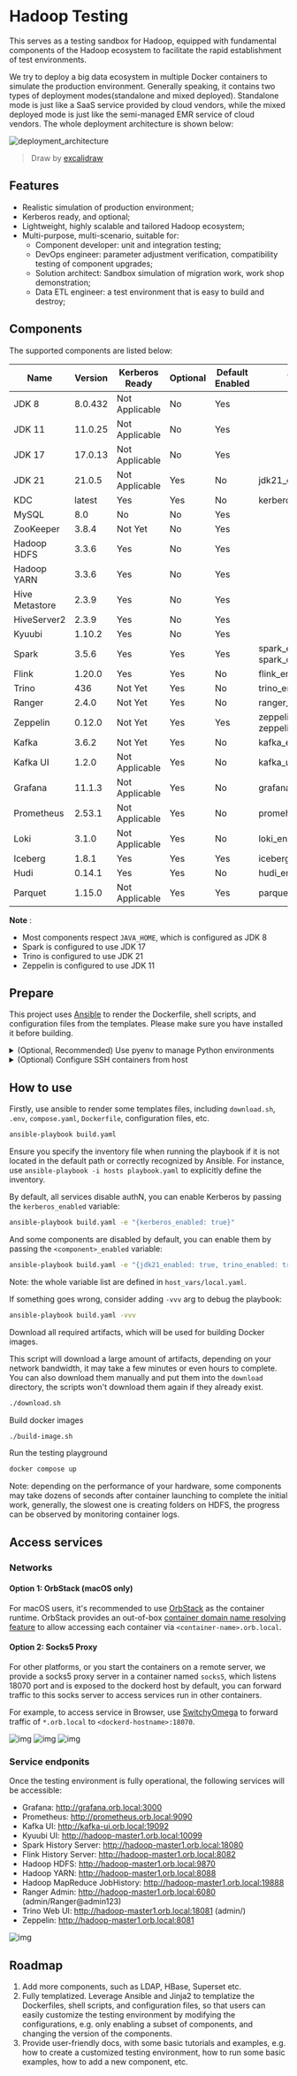 Hadoop Testing
==============
This serves as a testing sandbox for Hadoop, equipped with fundamental components
of the Hadoop ecosystem to facilitate the rapid establishment of test environments.

We try to deploy a big data ecosystem in multiple Docker containers to simulate the production environment. Generally speaking, it contains two types of deployment modes(standalone and mixed deployed). Standalone mode is just like a SaaS service provided by cloud vendors, while the mixed deployed mode is just like the semi-managed EMR service of cloud vendors. The whole deployment architecture is shown below:

![deployment_architecture](./docs/imgs/deployment_architecture.png)

> Draw by [excalidraw](https://excalidraw.com/)

## Features

* Realistic simulation of production environment;
* Kerberos ready, and optional;
* Lightweight, highly scalable and tailored Hadoop ecosystem;
* Multi-purpose, multi-scenario, suitable for:
   - Component developer: unit and integration testing;
   - DevOps engineer: parameter adjustment verification, compatibility testing of component upgrades;
   - Solution architect: Sandbox simulation of migration work, work shop demonstration;
   - Data ETL engineer: a test environment that is easy to build and destroy;

## Components

The supported components are listed below:

| Name           | Version | Kerberos Ready | Optional | Default Enabled | Variables                              |
| -------------- | ------- | -------------- | -------- | --------------- | -------------------------------------- |
| JDK 8          | 8.0.432 | Not Applicable | No       | Yes             |                                        |
| JDK 11         | 11.0.25 | Not Applicable | No       | Yes             |                                        |
| JDK 17         | 17.0.13 | Not Applicable | No       | Yes             |                                        |
| JDK 21         | 21.0.5  | Not Applicable | Yes      | No              | jdk21_enabled                          |
| KDC            | latest  | Yes            | Yes      | No              | kerberos_enabled                       |
| MySQL          | 8.0     | No             | No       | Yes             |                                        |
| ZooKeeper      | 3.8.4   | Not Yet        | No       | Yes             |                                        |
| Hadoop HDFS    | 3.3.6   | Yes            | No       | Yes             |                                        |
| Hadoop YARN    | 3.3.6   | Yes            | No       | Yes             |                                        |
| Hive Metastore | 2.3.9   | Yes            | No       | Yes             |                                        |
| HiveServer2    | 2.3.9   | Yes            | No       | Yes             |                                        |
| Kyuubi         | 1.10.2  | Yes            | No       | Yes             |                                        |
| Spark          | 3.5.6   | Yes            | Yes      | Yes             | spark_enabled, spark_custom_name       |
| Flink          | 1.20.0  | Yes            | Yes      | No              | flink_enabled                          |
| Trino          | 436     | Not Yet        | Yes      | No              | trino_enabled                          |
| Ranger         | 2.4.0   | Not Yet        | Yes      | No              | ranger_enabled                         |
| Zeppelin       | 0.12.0  | Not Yet        | Yes      | Yes             | zeppelin_enabled, zeppelin_custom_name |
| Kafka          | 3.6.2   | Not Yet        | Yes      | No              | kafka_enabled                          |
| Kafka UI       | 1.2.0   | Not Applicable | Yes      | No              | kafka_ui_enabled                       |
| Grafana        | 11.1.3  | Not Applicable | Yes      | No              | grafana_enabled                        |
| Prometheus     | 2.53.1  | Not Applicable | Yes      | No              | promeheus_enabled                      |
| Loki           | 3.1.0   | Not Applicable | Yes      | No              | loki_enabled                           |
| Iceberg        | 1.8.1   | Yes            | Yes      | Yes             | iceberg_enabled                        |
| Hudi           | 0.14.1  | Yes            | Yes      | No              | hudi_enabled                           |
| Parquet        | 1.15.0  | Not Applicable | Yes      | Yes             | parquet_enabled                        |

**Note** :

- Most components respect `JAVA_HOME`, which is configured as JDK 8
- Spark is configured to use JDK 17
- Trino is configured to use JDK 21
- Zeppelin is configured to use JDK 11

## Prepare

This project uses [Ansible](https://www.ansible.com/) to render the Dockerfile, shell scripts, and configuration files from the templates. Please make sure you have installed it before building.

<details>

<summary> (Optional, Recommended) Use pyenv to manage Python environments </summary>

Considering, ansible strongly depends on the Python environment. To make the Python environment independent and easy to manage, it is recommended to use [pyenv-virtualenv](https://github.com/pyenv/pyenv-virtualenv) to manage Python environment.

### Install pyenv

Here we provide guides for macOS and CentOS users.

#### macOS

Install from Homebrew

```bash
brew install pyenv pyenv-virtualenv
```

Append to `~/.zshrc`, and perform `source ~/.zshrc` or open a new terminal to take effect.

```bash
eval "$(pyenv init -)"
eval "$(pyenv virtualenv-init -)"
```

#### CentOS

Before installing, we need to install some required packages.

```bash
yum install gcc make patch zlib-devel bzip2 bzip2-devel readline-devel sqlite sqlite-devel openssl-devel tk-devel libffi-devel xz-devel
```

Then, install pyenv:

```bash
curl https://pyenv.run | bash
```

If you use `bash`, add it into `~/.bash_profile` or `~/.bashrc`:

```bash
export PYENV_ROOT="$HOME/.pyenv"
[[ -d $PYENV_ROOT/bin ]] && export PATH="$PYENV_ROOT/bin:$PATH"
eval "$(pyenv init -)"
```

Add it into `~/.bashrc`:

```bash
eval "$(pyenv virtualenv-init -)"
```

After all, source `~/.bash_profile` and `~/.bashrc`.

### Use pyenv

Create virtualenv

```bash
pyenv install 3.11
pyenv virtualenv 3.11 hadoop-testing
```

Localize virtualenv

```bash
pyenv local hadoop-testing
```

Install packages to the isolated virtualenv

```bash
pip install -r requirements.txt
```
</details>

<details>

<summary>(Optional) Configure SSH containers from host</summary>

This step allows you to ssh all the `hadoop-*` containers from your host, then can use ansible to control all the `hadoop-*` containers.

### Install nc

Here we provide guides for macOS and CentOS users.

#### macOS

The macOS should have pre-installed `nc`.

#### CentOS

Install `nc` using YUM:

```bash
yum install epel-release && yum install -y nc
```

### Configure SSH

Then configure the `~/.ssh/config` file in your host:

```bash
Host hadoop-*
    Hostname %h.orb.local
    User root
    Port 22
    ForwardAgent yes
    IdentityFile ~/.ssh/id_rsa_hadoop_testing
    StrictHostKeyChecking no
    ProxyCommand nc -x 127.0.0.1:18070 %h %p
```

**Note** : DO NOT forget to reduce access permission by invoking this command:

```bash
chmod 600 ~/.ssh/id_rsa_hadoop_testing
```

After all the containers have been launched, test the controllability via this command:

```bash
ansible-playbook test-ssh.yaml
```

It should print all nodes' OS information (include host and hadoop related containers).

If not, use `-vvv` config option to debug it.
</details>

## How to use

Firstly, use ansible to render some templates files, including `download.sh`, `.env`, `compose.yaml`, `Dockerfile`, configuration files, etc.

```bash
ansible-playbook build.yaml
```
Ensure you specify the inventory file when running the playbook if it is not located in the default path or correctly recognized by Ansible. For instance, use `ansible-playbook -i hosts playbook.yaml` to explicitly define the inventory.

By default, all services disable authN, you can enable Kerberos by passing the `kerberos_enabled` variable:

```bash
ansible-playbook build.yaml -e "{kerberos_enabled: true}"
```

And some components are disabled by default, you can enable them by passing the `<component>_enabled` variable:

```bash
ansible-playbook build.yaml -e "{jdk21_enabled: true, trino_enabled: true}"
```

Note: the whole variable list are defined in `host_vars/local.yaml`.

If something goes wrong, consider adding `-vvv` arg to debug the playbook:

```bash
ansible-playbook build.yaml -vvv
```

Download all required artifacts, which will be used for building Docker images.

This script will download a large amount of artifacts, depending on your network bandwidth,
it may take a few minutes or even hours to complete. You can also download them manually and
put them into the `download` directory, the scripts won't download them again if they already
exist.

```bash
./download.sh
```

Build docker images

```bash
./build-image.sh
```

Run the testing playground

```bash
docker compose up
```

Note: depending on the performance of your hardware, some components may take dozens of seconds
after container launching to complete the initial work, generally, the slowest one is creating
folders on HDFS, the progress can be observed by monitoring container logs.

## Access services

### Networks

#### Option 1: OrbStack (macOS only)

For macOS users, it's recommended to use [OrbStack](https://docs.orbstack.dev/) as the container runtime. OrbStack provides an out-of-box [container domain name resolving feature](https://docs.orbstack.dev/docker/domains) to allow accessing each container via `<container-name>.orb.local`.

#### Option 2: Socks5 Proxy

For other platforms, or you start the containers on a remote server, we provide a socks5 proxy server in a container named `socks5`, which listens 18070 port and is exposed to the dockerd host by default, you can forward traffic to this socks server to access services run in other containers.

For example, to access service in Browser, use [SwitchyOmega](https://github.com/FelisCatus/SwitchyOmega) to forward traffic of `*.orb.local` to `<dockerd-hostname>:18070`.

![img](docs/imgs/switchy-omega-1.png "step 1")
![img](docs/imgs/switchy-omega-2.png "step 2")
![img](docs/imgs/switchy-omega-3.png "step 3")

### Service endponits

Once the testing environment is fully operational, the following services will be accessible:

- Grafana: http://grafana.orb.local:3000
- Prometheus: http://prometheus.orb.local:9090
- Kafka UI: http://kafka-ui.orb.local:19092
- Kyuubi UI: http://hadoop-master1.orb.local:10099
- Spark History Server: http://hadoop-master1.orb.local:18080
- Flink History Server: http://hadoop-master1.orb.local:8082
- Hadoop HDFS: http://hadoop-master1.orb.local:9870
- Hadoop YARN: http://hadoop-master1.orb.local:8088
- Hadoop MapReduce JobHistory: http://hadoop-master1.orb.local:19888
- Ranger Admin: http://hadoop-master1.orb.local:6080 (admin/Ranger@admin123)
- Trino Web UI: http://hadoop-master1.orb.local:18081 (admin/)
- Zeppelin: http://hadoop-master1.orb.local:8081

![img](docs/imgs/namenode-ui.png)

## Roadmap

1. Add more components, such as LDAP, HBase, Superset etc.
2. Fully templatized. Leverage Ansible and Jinja2 to templatize the Dockerfiles, shell scripts, and configuration files, so that users can easily customize the testing environment by modifying the configurations, e.g. only enabling a subset of components, and changing the version of the components.
3. Provide user-friendly docs, with some basic tutorials and examples, e.g. how to create a customized testing environment, how to run some basic examples, how to add a new component, etc.

